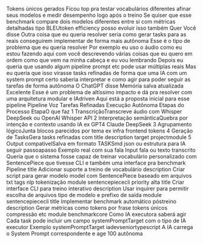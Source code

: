 Tokens únicos gerados
Ficou top pra testar vocabulários diferentes afinar seus modelos e medir desempenho logo após o treino
Se quiser que esse benchmark compare dois modelos diferentes entre si com métricas detalhadas tipo BLEUtoken efficiency posso evoluir isso também Quer
Você disse
Outra coisa que eu queria resolver seria como gerar tasks para as reais conseguirem implementar de forma mais autônoma Esse é o tipo de problema que eu queria resolver Por exemplo eu uso o áudio como eu estou fazendo aqui com você descrevendo várias coisas que eu quero em ordem como que vem na minha cabeça e eu vou lembrando Depois eu queria que usando algum pipeline prompt etc pode usar múltiplas reais Mas eu queria que isso virasse tasks refinadas de forma que uma IA com um system prompt certo saberia interpretar e como agir para poder seguir as tarefas de forma autônoma
O ChatGPT disse
Memória salva atualizada
Excelente Esse é um problema de altíssimo impacto e dá pra resolver com uma arquitetura modular e IAdriven
Aqui está a proposta inicial para esse pipeline
 Pipeline Voz  Tarefas Refinadas  Execução Autônoma
 Etapas do Processo
EtapaO que faz
 1 TranscriçãoTranscreve áudio com Whisper DeepSeek ou OpenAI Whisper API
 2 Interpretação semânticaQuebra por intenção e contexto usando IA ex GPT4 Claude DeepSeek
 3 Agrupamento lógicoJunta blocos parecidos por tema ex infra frontend tokens
 4 Geração de TasksGera tasks refinadas com title description target projectmodule
 5 Output compatívelSalva em formato TASKSmd json ou estrutura para IA seguir passoapasso
 Exemplo real com sua fala
 Input fala ou texto transcrito
Queria que o sistema fosse capaz de treinar vocabulário personalizado com SentencePiece que tivesse CLI e também uma interface pra benchmark
 Pipeline
 title Adicionar suporte a treino de vocabulário
description Criar script para gerar modelo model com SentencePiece baseado em arquivos txt
tags nlp tokenização
module sentencepiececli
priority alta
 title Criar interface CLI para treino interativo
description Usar inquirer para permitir escolha de arquivos tipo de modelo e prefixo de saída
module sentencepiececli
 title Implementar benchmark automático póstreino
description Gerar métricas como tokens por frase tokens únicos compressão etc
module benchmarkcore
 Como IA executora saberá agir
Cada task pode incluir um campo systemPromptTarget com o tipo de IA executor Exemplo
systemPromptTarget iadevseniortypescript
A IA carrega o System Prompt correspondente e age 100 autônoma